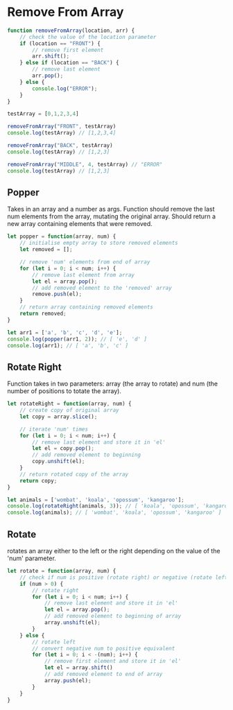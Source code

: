 # Remove From Array

```javascript
function removeFromArray(location, arr) {
    // check the value of the location parameter
    if (location == "FRONT") {
        // remove first element
        arr.shift();
    } else if (location == "BACK") {
        // remove last element
        arr.pop();
    } else {
        console.log("ERROR");
    }
}

testArray = [0,1,2,3,4]

removeFromArray("FRONT", testArray)
console.log(testArray) // [1,2,3,4]

removeFromArray("BACK", testArray)
console.log(testArray) // [1,2,3]

removeFromArray("MIDDLE", 4, testArray) // "ERROR"
console.log(testArray) // [1,2,3]
```

## Popper
Takes in an array and a number as args. Function should remove the last num elements from the array, mutating the original array. Should return a new array containing elements that were removed.

```javascript
let popper = function(array, num) {
    // initialise empty array to store removed elements
    let removed = [];

    // remove 'num' elements from end of array
    for (let i = 0; i < num; i++) {
        // remove last element from array
        let el = array.pop();
        // add removed element to the 'removed' array
        remove.push(el);
    }
    // return array containing removed elements
    return removed;
}

let arr1 = ['a', 'b', 'c', 'd', 'e'];
console.log(popper(arr1, 2)); // [ 'e', 'd' ]
console.log(arr1); // [ 'a', 'b', 'c' ]
```

## Rotate Right
Function takes in two parameters: array (the array to rotate) and num (the number of positions to totate the array).

```javascript
let rotateRight = function(array, num) {
    // create copy of original array
    let copy = array.slice();

    // iterate 'num' times
    for (let i = 0; i < num; i++) {
        // remove last element and store it in 'el'
        let el = copy.pop();
        // add removed element to beginning
        copy.unshift(el);
    }
    // return rotated copy of the array
    return copy;
}

let animals = ['wombat', 'koala', 'opossum', 'kangaroo'];
console.log(rotateRight(animals, 3)); // [ 'koala', 'opossum', 'kangaroo', 'wombat' ]
console.log(animals); // [ 'wombat', 'koala', 'opossum', 'kangaroo' ]
```

## Rotate
rotates an array either to the left or the right depending on the value of the 'num' parameter.

```javascript
let rotate = function(array, num) {
    // check if num is positive (rotate right) or negative (rotate left)
    if (num > 0) {
        // rotate right
        for (let i = 0; i < num; i++) {
            // remove last element and store it in 'el'
            let el = array.pop();
            // add removed element to beginning of array
            array.unshift(el);
        }
    } else {
        // rotate left
        // convert negative num to positive equivalent
        for (let i = 0; i < -(num); i++) {
            // remove first element and store it in 'el'
            let el = array.shift()
            // add removed element to end of array
            array.push(el);
        }
    }
}
